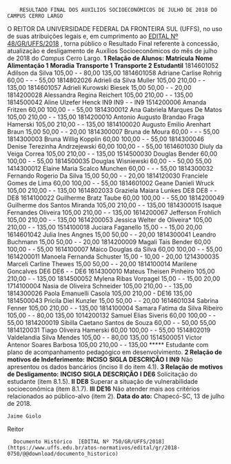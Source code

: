         RESULTADO FINAL DOS AUXÍLIOS SOCIOECONÔMICOS DE JULHO DE 2018 DO CAMPUS CERRO LARGO  

 O REITOR DA UNIVERSIDADE FEDERAL DA FRONTEIRA SUL (UFFS), no uso de suas atribuições legais e, em cumprimento ao [EDITAL Nº 48/GR/UFFS/2018](https://www.uffs.edu.br/atos-normativos/edital/gr/2018-0048)  , torna público o Resultado Final referente à concessão, atualização e desligamento de Auxílios Socioeconômicos do mês de julho de 2018 do *Campus* Cerro Largo.  **1 Relação de Alunos:**      **Matrícula**    **Nome**    **Alimentação 1**    **Moradia**    **Transporte 1**    **Transporte 2**    **Estudantil**      1814601052   Adilson da Silva   105,00   -   -   80,00   135,00     1814601058   Adriane Carlise Rohrig   60,00   -   -   -   55,00     1814802026   Adrieli da Silva Muller   105,00   210,00   -   -   135,00     1814601057   Adrieli Kurowski Biesek   15,00   50,00   -   -   20,00     1814200028   Alessandra Regina Reichert   105,00   210,00   -   -   135,00     1814500042   Aline Ulzefer Henck   IN9   IN9   -   -   IN9     1514200006   Amanda Fritzen   60,00   100,00   -   -   55,00     1814300012   Ana Gabriela Marques De Matos   105,00   210,00   -   -   135,00     1814200010   Antonio Augusto Brandao Fraga Hamerski   105,00   210,00   -   -   135,00     1814100020   Augusto Emilio Arenhart Braun   15,00   50,00   -   -   20,00     1814300007   Bruna de Moura   60,00   -   -   -   55,00     1814300003   Bruna Willig Kopplin   60,00   100,00   -   -   55,00     1814300046   Denise Terezinha Andrzejewski   60,00   100,00   -   -   55,00     1614601030   Diuly da Veiga Correa   105,00   210,00   -   -   135,00     1514500030   Douglas Bender   60,00   100,00   -   -   55,00     1814500035   Douglas Wisniewski   60,00   -   -   50,00   55,00     1414300012   Elaine Maria Scalco Munchen   60,00   -   -   -   55,00     1814300032   Fernando Rogerio Da Silva   15,00   50,00   -   -   20,00     1814120030   Franciele Gomes de Lima   60,00   100,00   -   -   55,00     1814601002   Geane Danieli Wruck   105,00   210,00   -   -   135,00     1614802033   Graziela Maiara Lunkes   DE8   DE8   -   -   DE8     1614100022   Guilherme Bratz Taube   60,00   100,00   -   -   55,00     1814200049   Guilherme dos Santos Miranda   105,00   210,00   -   -   135,00     1814300015   Isaque Fernandes Oliveira   105,00   210,00   -   -   135,00     1614200067   Jefferson Frohlich   105,00   210,00   -   -   135,00     1614200053   Jessica Welter de Oliveira*   105,00   210,00   -   -   135,00     1514100018   Juciara Faganello   15,00   -   -   15,00   20,00     1614601042   Julia Ines Angnes   15,00   50,00   -   -   20,00     1814300041   Leandro Buchmann   15,00   50,00   -   -   20,00     1814200009   Magali Tais Bender   60,00   100,00   -   -   55,00     1614100007   Maico Douglas da Silva   60,00   100,00   -   -   55,00     1614200011   Manoela Fernanda Schuster   15,00   -   10,00   -   20,00     1214300035   Marceli Carline Thewes   15,00   50,00   -   -   20,00     1814100014   Marilene Goncalves   DE6   DE6   -   -   DE6     1614300010   Mateus Theisen Pinheiro   105,00   210,00   -   -   135,00     1814500052   Mylena Ribas Vorpagel   15,00   -   -   15,00   20,00     1714100004   Nasia de Oliveira Schneider   105,00   210,00   -   -   135,00     1814300026   Paola Emanuelli Casola   105,00   210,00   -   DE16   135,00     1814500043   Pricila Diel Kunzler   15,00   50,00   -   -   20,00     1614601034   Sabrina Fenner   105,00   210,00   -   -   135,00     1814100004   Samara Fatima da Silva Ribeiro   105,00   -   -   80,00   135,00     1014200132   Samuel Elias Siveris   60,00   100,00   -   -   55,00     1814200019   Sibilla Caetano Santos de Souza   60,00   -   -   50,00   55,00     1814120031   Tiago Oliveira Hamerski   60,00   100,00   -   -   55,00     1514802019   Valdelandia Silva Mendes   105,00   -   -   80,00   135,00     1514500051   Victor Antenor Soares Barbosa   105,00   210,00   -   -   135,00     ***** Estudante com plano de acompanhamento pedagógico em desenvolvimento.  **2 Relação de motivos de Indeferimento:**      **INCISO**    **SIGLA**    **DESCRIÇÃO**      **I**    **IN9**    Não apresentou os dados bancários (inciso II do item 4.1).      **3 Relação de motivos de Desligamento:**      **INCISO**    **SIGLA**    **DESCRIÇÃO**      **I**    **DE6**    Solicitação do estudante (item 8.1.5).     **II**    **DE8**    Superar a situação de vulnerabilidade socioeconômica (item 8.1.7).     **III**    **DE16**    Não atender mais aos critérios relacionados ao público-alvo (item 2).          **Data do ato:** Chapecó-SC, 13 de julho de 2018.   
 

    Jaime Giolo   
 Reitor 

      Documento Histórico  [EDITAL Nº 750/GR/UFFS/2018](https://www.uffs.edu.br/atos-normativos/edital/gr/2018-0750/@@download/documento_historico)     
      